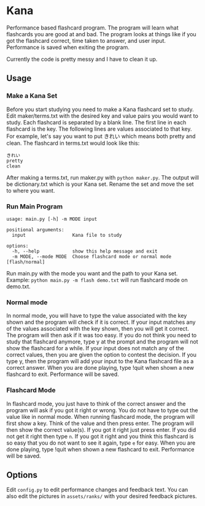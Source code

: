 # Kana
Performance based flashcard program.  The program will learn what flashcards you are good at and bad.  The program looks at things like if you got the flashcard correct, time taken to answer, and user input.  Performance is saved when exiting the program.

Currently the code is pretty messy and I have to clean it up.

## Usage
### Make a Kana Set
Before you start studying you need to make a Kana flashcard set to study.  Edit maker/terms.txt with the desired key and value pairs you would want to study.  Each flashcard is separated by a blank line.  The first line in
each flashcard is the key.  The following lines are values associated to that key.  For example, let's say you want to put きれい  which means both pretty and clean.  The flashcard in terms.txt would look like this:

```
きれい
pretty
clean
```

After making a terms.txt, run maker.py with `python maker.py`.  The output will be dictionary.txt which is your Kana set.  Rename the set and move the set to where you want.
### Run Main Program
```
usage: main.py [-h] -m MODE input

positional arguments:
  input                 Kana file to study

options:
  -h, --help            show this help message and exit
  -m MODE, --mode MODE  Choose flashcard mode or normal mode [flash/normal]
```
Run main.py with the mode you want and the path to your Kana set.  Example: `python main.py -m flash demo.txt` will run flashcard mode on demo.txt.
### Normal mode
In normal mode, you will have to type the value associated with the key shown and the program will check if it is correct.  If your input matches any of the values associated with the key shown, then you will get it correct.  The program will then ask if it was too easy.  If you do not think you need to study that flashcard anymore, type y at the prompt and the program will not show the flashcard for a while.  If your input does not match any of the correct values, then you are given the option to contest the decision.  If you type y, then the program will add your input to the Kana flashcard file as a correct answer.  When you are done playing, type !quit when shown a new flashcard to exit.  Performance will be saved.
### Flashcard Mode
In flashcard mode, you just have to think of the correct answer and the program will ask if you got it right or wrong.  You do not have to type out the value like in normal mode.  When running flashcard mode, the program will first show a key.  Think of the value and then press enter.  The program will then show the correct value(s).  If you got it right just press enter.  If you did not get it right then type `n`.  If you got it right and you think this flashcard is so easy that you do not want to see it again, type `e` for easy.  When you are done playing, type !quit when shown a new flashcard to exit.  Performance will be saved.


## Options
Edit `config.py` to edit performance changes and feedback text.  You can also edit the pictures in `assets/ranks/` with your desired feedback pictures.
